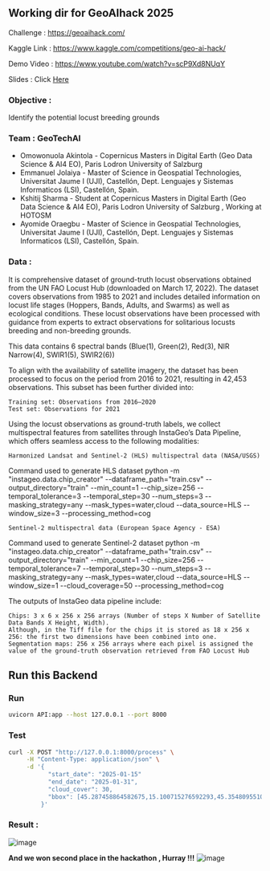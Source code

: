 ## Working dir for GeoAIhack 2025

Challenge : https://geoaihack.com/ 

Kaggle Link : https://www.kaggle.com/competitions/geo-ai-hack/

Demo Video : https://www.youtube.com/watch?v=scP9Xd8NUqY 

Slides : Click [Here](https://raw.githubusercontent.com/kshitijrajsharma/geoaihack2025/refs/heads/main/slides.pdf)

### Objective : 
Identify the potential  locust breeding grounds 


### Team : GeoTechAI

- Omowonuola Akintola - Copernicus Masters in Digital Earth (Geo Data Science & AI4 EO), Paris Lodron University of Salzburg
- Emmanuel Jolaiya - Master of Science in Geospatial Technologies, Universitat Jaume I (UJI), Castellón, Dept. Lenguajes y Sistemas Informaticos (LSI), Castellón, Spain.
- Kshitij Sharma - Student at Copernicus Masters in Digital Earth (Geo Data Science & AI4 EO), Paris Lodron University of Salzburg , Working at HOTOSM 
- Ayomide Oraegbu - Master of Science in Geospatial Technologies, Universitat Jaume I (UJI), Castellón, Dept. Lenguajes y Sistemas Informaticos (LSI), Castellón, Spain.


### Data : 

It is comprehensive dataset of ground-truth locust observations obtained from the UN FAO Locust Hub (downloaded on March 17, 2022). The dataset covers observations from 1985 to 2021 and includes detailed information on locust life stages (Hoppers, Bands, Adults, and Swarms) as well as ecological conditions. These locust observations have been processed with guidance from experts to extract observations for solitarious locusts breeding and non-breeding grounds.

 This data contains 6 spectral bands (Blue(1), Green(2), Red(3), NIR Narrow(4), SWIR1(5), SWIR2(6))

To align with the availability of satellite imagery, the dataset has been processed to focus on the period from 2016 to 2021, resulting in 42,453 observations. This subset has been further divided into:

    Training set: Observations from 2016–2020
    Test set: Observations for 2021

Using the locust observations as ground-truth labels, we collect multispectral features from satellites through InstaGeo’s Data Pipeline, which offers seamless access to the following modalities:

    Harmonized Landsat and Sentinel-2 (HLS) multispectral data (NASA/USGS)

Command used to generate HLS dataset
python -m "instageo.data.chip_creator" --dataframe_path="train.csv" --output_directory="train" --min_count=1 --chip_size=256 --temporal_tolerance=3 --temporal_step=30 --num_steps=3 --masking_strategy=any --mask_types=water,cloud --data_source=HLS --window_size=3 --processing_method=cog

    Sentinel-2 multispectral data (European Space Agency - ESA)

Command used to generate Sentinel-2 dataset
python -m "instageo.data.chip_creator" --dataframe_path="train.csv" --output_directory="train" --min_count=1 --chip_size=256 --temporal_tolerance=7 --temporal_step=30 --num_steps=3 --masking_strategy=any --mask_types=water,cloud --data_source=HLS --window_size=1 --cloud_coverage=50 --processing_method=cog

The outputs of InstaGeo data pipeline include:

    Chips: 3 x 6 x 256 x 256 arrays (Number of steps X Number of Satellite Data Bands X Height, Width).
    Although, in the Tiff file for the chips it is stored as 18 x 256 x 256: the first two dimensions have been combined into one.
    Segmentation maps: 256 x 256 arrays where each pixel is assigned the value of the ground-truth observation retrieved from FAO Locust Hub



## Run this Backend 


### Run 

```bash
uvicorn API:app --host 127.0.0.1 --port 8000
```

### Test 


```bash
curl -X POST "http://127.0.0.1:8000/process" \
     -H "Content-Type: application/json" \
     -d '{
           "start_date": "2025-01-15"
           "end_date": "2025-01-31",
           "cloud_cover": 30,
           "bbox": [45.287458864582675,15.100715276592293,45.35480955103723,15.167070639141063]
         }'
```


### Result : 
![image](https://github.com/user-attachments/assets/6eb815a2-0952-42a3-9882-ffa7deb144bb)


**And we won second place in the hackathon , Hurray !!!**
![image](https://github.com/user-attachments/assets/5b8b3892-90bc-49e8-9a0c-22fc49ec6470)

